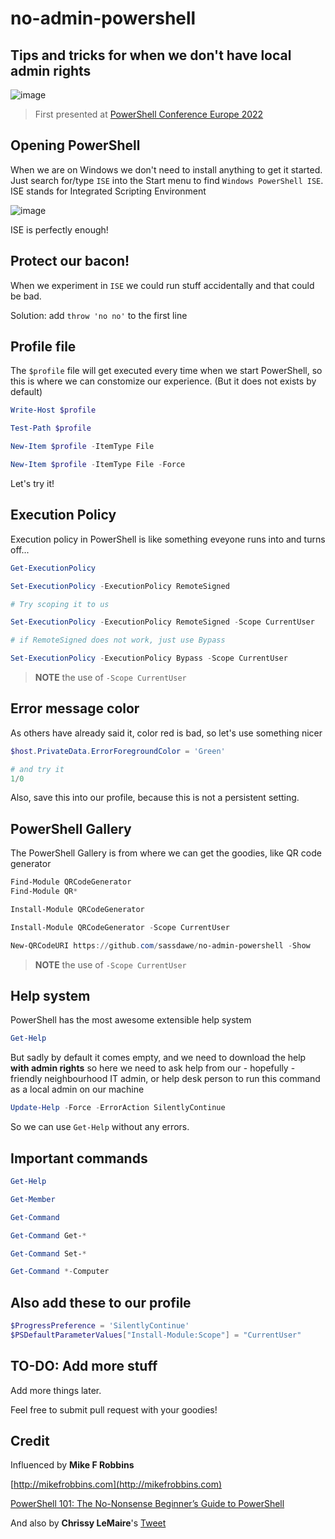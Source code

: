 # no-admin-powershell

## Tips and tricks for when we don't have local admin rights 

![image](https://user-images.githubusercontent.com/10754765/174748062-d4310117-eca8-4bc4-bd2e-2ba1aea7f7de.png)

> First presented at [PowerShell Conference Europe 2022](https://psconf.eu)

## Opening PowerShell

When we are on Windows we don't need to install anything to get it started.
Just search for/type `ISE` into the Start menu to find `Windows PowerShell ISE`.
ISE stands for Integrated Scripting Environment

![image](https://user-images.githubusercontent.com/10754765/174759850-97ef421f-452c-42a1-910d-027c84bd54d4.png)

ISE is perfectly enough!

## Protect our bacon!

When we experiment in `ISE` we could run stuff accidentally and that could be bad. 

Solution: add `throw 'no no'` to the first line 

## Profile file

The `$profile` file will get executed every time when we start PowerShell, so this is where we can constomize our experience. (But it does not exists by default)

```PowerShell
Write-Host $profile

Test-Path $profile

New-Item $profile -ItemType File

New-Item $profile -ItemType File -Force
```

Let's try it!

## Execution Policy

Execution policy in PowerShell is like something eveyone runs into and turns off...

```PowerShell
Get-ExecutionPolicy

Set-ExecutionPolicy -ExecutionPolicy RemoteSigned

# Try scoping it to us

Set-ExecutionPolicy -ExecutionPolicy RemoteSigned -Scope CurrentUser

# if RemoteSigned does not work, just use Bypass

Set-ExecutionPolicy -ExecutionPolicy Bypass -Scope CurrentUser

```

> **NOTE** the use of `-Scope CurrentUser`

## Error message color

As others have already said it, color red is bad, so let's use something nicer 

```PowerShell
$host.PrivateData.ErrorForegroundColor = 'Green'

# and try it
1/0
```

Also, save this into our profile, because this is not a persistent setting.

## PowerShell Gallery

The PowerShell Gallery is from where we can get the goodies, like QR code generator

```PowerShell
Find-Module QRCodeGenerator
Find-Module QR*

Install-Module QRCodeGenerator

Install-Module QRCodeGenerator -Scope CurrentUser

New-QRCodeURI https://github.com/sassdawe/no-admin-powershell -Show 
```

> **NOTE** the use of `-Scope CurrentUser`

## Help system

PowerShell has the most awesome extensible help system

```PowerShell
Get-Help
```

But sadly by default it comes empty, and we need to download the help **with admin rights** so here we need to ask help from our - hopefully - friendly neighbourhood IT admin, or help desk person to run this command as a local admin on our machine

```PowerShell
Update-Help -Force -ErrorAction SilentlyContinue
```

So we can use `Get-Help` without any errors.

## Important commands

```PowerShell
Get-Help

Get-Member

Get-Command

Get-Command Get-*

Get-Command Set-*

Get-Command *-Computer
```

## Also add these to our profile

```PowerShell
$ProgressPreference = 'SilentlyContinue'
$PSDefaultParameterValues["Install-Module:Scope"] = "CurrentUser"
```

## TO-DO: Add more stuff

Add more things later.

Feel free to submit pull request with your goodies!

## Credit

Influenced by **Mike F Robbins**

[http://mikefrobbins.com](http://mikefrobbins.com)

[PowerShell 101: The No-Nonsense Beginner’s Guide to PowerShell](https://github.com/mikefrobbins/Presentations/blob/main/PowerShell%20on%20the%20River%202019/PowerShell%20101/PowerShell%20101.ps1)

And also by **Chrissy LeMaire**'s [Tweet](https://twitter.com/cl/status/1446446992633237508)
